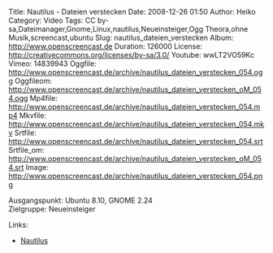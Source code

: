 Title: Nautilus - Dateien verstecken
Date: 2008-12-26 01:50
Author: Heiko
Category: Video
Tags: CC by-sa,Dateimanager,Gnome,Linux,nautilus,Neueinsteiger,Ogg Theora,ohne Musik,screencast,ubuntu
Slug: nautilus_dateien_verstecken
Album: http://www.openscreencast.de
Duration: 126000
License: http://creativecommons.org/licenses/by-sa/3.0/
Youtube: wwLT2VO59Kc
Vimeo: 14839943
Oggfile: http://www.openscreencast.de/archive/nautilus_dateien_verstecken_054.ogg
Oggfileom: http://www.openscreencast.de/archive/nautilus_dateien_verstecken_oM_054.ogg
Mp4file: http://www.openscreencast.de/archive/nautilus_dateien_verstecken_054.mp4
Mkvfile: http://www.openscreencast.de/archive/nautilus_dateien_verstecken_054.mkv
Srtfile: http://www.openscreencast.de/archive/nautilus_dateien_verstecken_054.srt
Srtfile_om: http://www.openscreencast.de/archive/nautilus_dateien_verstecken_oM_054.srt
Image: http://www.openscreencast.de/archive/nautilus_dateien_verstecken_054.png

Ausgangspunkt: Ubuntu 8.10, GNOME 2.24  
Zielgruppe: Neueinsteiger  

Links:

  * [Nautilus](http://wiki.ubuntuusers.de/Nautilus)

